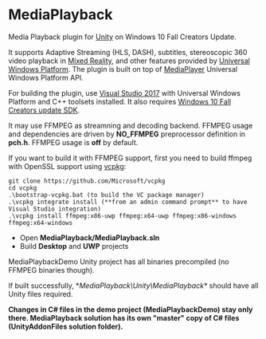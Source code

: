  # MediaPlayback

Media Playback plugin for [Unity](https://unity3d.com/) on Windows 10 Fall Creators Update. 

It supports Adaptive Streaming (HLS, DASH), subtitles, stereoscopic 360 video playback in [Mixed Reality](https://developer.microsoft.com/en-us/windows/mixed-reality/mixed_reality), and other features provided by [Universal Windows Platform](https://docs.microsoft.com/en-us/windows/uwp/get-started/universal-application-platform-guide). The plugin is built on top of [MediaPlayer](https://docs.microsoft.com/en-us/windows/uwp/audio-video-camera/play-audio-and-video-with-mediaplayer) Universal Windows Platform API.

For building the plugin, use [Visual Studio 2017](https://www.visualstudio.com/downloads/) with Universal Windows Platform and C++ toolsets installed. It also requires [Windows 10 Fall Creators update SDK](https://developer.microsoft.com/en-US/windows/downloads/windows-10-sdk).

It may use FFMPEG as streamning and decoding backend. FFMPEG usage and dependencies are driven by **NO_FFMPEG** preprocessor definition in **pch.h**. 
FFMPEG usage is **off** by default. 

If you want to build it with FFMPEG support, first you need to build ffmpeg with OpenSSL support using [vcpkg](https://github.com/Microsoft/vcpkg): 
```
git clone https://github.com/Microsoft/vcpkg 
cd vcpkg
.\bootstrap-vcpkg.bat (to build the VC package manager)
.\vcpkg integrate install (**from an admin command prompt** to have Visual Studio integration)
.\vcpkg install ffmpeg:x86-uwp ffmpeg:x64-uwp ffmpeg:x86-windows ffmpeg:x64-windows
```
* Open **MediaPlayback/MediaPlayback.sln** 
* Build **Desktop** and **UWP** projects 

MediaPlaybackDemo Unity project has all binaries precompiled (no FFMPEG binaries though).

If built successfully, **MediaPlayback\Unity\MediaPlayback\** should have all Unity files required.

**Changes in C# files in the demo project (MediaPlaybackDemo) stay only there. MediaPlayback solution has its own "master" copy of C# files (UnityAddonFiles solution folder).**
